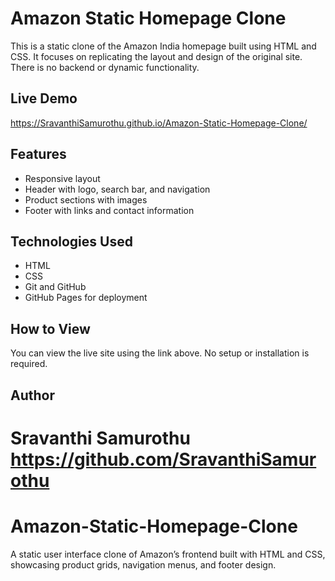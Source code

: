 # Amazon Static Homepage Clone

This is a static clone of the Amazon India homepage built using HTML and CSS. It focuses on replicating the layout and design of the original site. There is no backend or dynamic functionality.

## Live Demo

https://SravanthiSamurothu.github.io/Amazon-Static-Homepage-Clone/

## Features

- Responsive layout
- Header with logo, search bar, and navigation
- Product sections with images
- Footer with links and contact information

## Technologies Used

- HTML
- CSS
- Git and GitHub
- GitHub Pages for deployment

## How to View

You can view the live site using the link above. No setup or installation is required.

## Author

Sravanthi Samurothu  
https://github.com/SravanthiSamurothu
=======
# Amazon-Static-Homepage-Clone
A static user interface clone of Amazon’s frontend built with HTML and CSS, showcasing product grids, navigation menus, and footer design.

